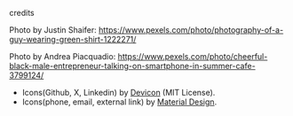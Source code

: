 credits 

Photo by Justin Shaifer: https://www.pexels.com/photo/photography-of-a-guy-wearing-green-shirt-1222271/

Photo by Andrea Piacquadio: https://www.pexels.com/photo/cheerful-black-male-entrepreneur-talking-on-smartphone-in-summer-cafe-3799124/

- Icons(Github, X, Linkedin) by [Devicon](https://github.com/devicons/devicon) (MIT License).  
- Icons(phone, email, external link) by [Material Design](https://materialdesignicons.com/).
